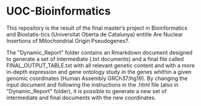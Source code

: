 # UOC-Bioinformatics
This repository is the result of the final master’s project in Bioinformatics and Biostatis-tics (Universitat Oberta de Catalunya) entitle Are Nuclear Insertions of Mitochondrial Origin Pseudogenes?.

The "Dynamic_Report" folder contains an Rmarkdown document designed to generate a set of intermediate (.txt documents) and a final file called FINAL_OUTPUT_TABLE.txt with all relevant genetic content and with a more in-depth expression
and gene ontology study in the genes whithin a given genomic coordinates (Human Assembly GRCh37/hg19). By changing the input document and following the instructions in the .html file (also in "Dynamic_Report" folder), it is possible to generate a new set of intermediate and final documents with the new coordinates.
